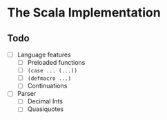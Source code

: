 # The Scala Implementation

## Todo

- [ ] Language features
  - [ ] Preloaded functions
  - [ ] `(case ... (...))`
  - [ ] `(defmacro ...)`
  - [ ] Continuations
- [ ] Parser
  - [ ] Decimal Ints
  - [ ] Quasiquotes
